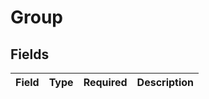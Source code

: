 # Group


## Fields

| Field       | Type        | Required    | Description |
| ----------- | ----------- | ----------- | ----------- |